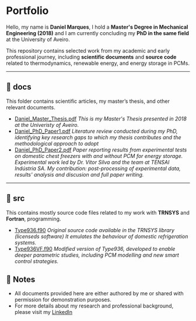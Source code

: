 # Portfolio

Hello, my name is **Daniel Marques**, I hold a **Master's Degree in Mechanical Engineering (2018)** and I am currently concluding my **PhD in the same field** at the University of Aveiro.

This repository contains selected work from my academic and early professional journey, including **scientific documents** and **source code** related to thermodynamics, renewable energy, and energy storage in PCMs.

---
## 📂 docs
This folder contains scientific articles, my master’s thesis, and other relevant documents.
- [Daniel_Master_Thesis.pdf](docs/Daniel_Master_Thesis.pdf)
*This is my Master's Thesis presented in 2018 at the Univeristy of Aveiro.* 
- [Daniel_PhD_Paper1.pdf](docs/Daniel_PhD_Paper1.pdf)
*Literature review conducted during my PhD, identifying key research gaps to which my thesis contributes and the methodological approach to adopt*
- [Daniel_PhD_Paper2.pdf](docs/Daniel_PhD_Paper2.pdf)
*Paper reporting results from experimental tests on domestic chest freezers with and without PCM for energy storage. Experimental work led by Dr. Vitor Silva and the team at TENSAI Indústria SA. My contribution: post-processing of experimental data, results' analysis and discusion and full paper writing.*

---
## 📂 src
This contains mostly source code files related to my work with **TRNSYS** and **Fortran**, programming.
- [Type936.f90](src/Type936.f90)
*Original source code available in the TRNSYS library (licenseds software)
It emulates the behaviour of domestic refrigeration systems.*
- [Type936VF.f90](src/Type936VF.f90)
*Modified version of Type936, developed to enable deeper parametric studies, including PCM modelling and new smart control strategies.*


## 🔗 Notes
- All documents provided here are either authored by me or shared with permission for demonstration purposes.  
- For more details about my research and professional background, please visit my [LinkedIn](https://www.linkedin.com/in/danielmarqueseng/)
